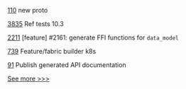 
[110](https://github.com/hyperledger-labs/fabex/pull/110) new proto

[3835](https://github.com/hyperledger/besu/pull/3835) Ref tests 10.3

[2211](https://github.com/hyperledger/iroha/pull/2211) [feature] #2161: generate FFI functions for `data_model`

[739](https://github.com/hyperledger/fabric-samples/pull/739) Feature/fabric builder k8s

[91](https://github.com/hyperledger/fabric-protos/pull/91) Publish generated API documentation


[See more >>>](https://start-here.hyperledger.org/pull-requests)
